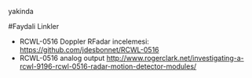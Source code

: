 yakinda


#Faydali Linkler
- RCWL-0516 Doppler RFadar incelemesi:  https://github.com/jdesbonnet/RCWL-0516
- RCWL-0516 analog output http://www.rogerclark.net/investigating-a-rcwl-9196-rcwl-0516-radar-motion-detector-modules/
